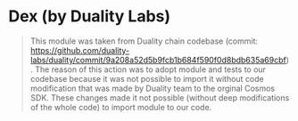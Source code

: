 # Dex (by Duality Labs)

> This module was taken from Duality chain codebase (commit: https://github.com/duality-labs/duality/commit/9a208a52d5b9fcb1b684f590f0d8bdb635a69cbf). The reason of this action was to adopt module and tests to our codebase because it was not possible to import it without code modification
> that was made by Duality team to the orginal Cosmos SDK. These changes made it not possible (without deep modifications of the whole code) to import module to our code.